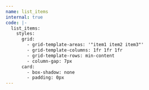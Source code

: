 ```yaml
---
name: list_items
internal: true
code: |-
  list_items:
    styles:
      grid:
        - grid-template-areas: '"item1 item2 item3"'
        - grid-template-columns: 1fr 1fr 1fr
        - grid-template-rows: min-content
        - column-gap: 7px
      card:
        - box-shadow: none
        - padding: 0px
---
```


